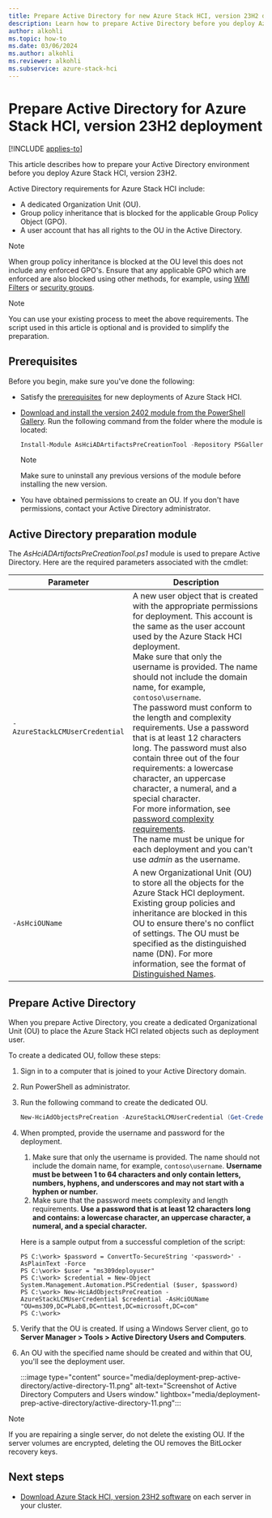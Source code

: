 ```yaml
--- 
title: Prepare Active Directory for new Azure Stack HCI, version 23H2 deployment
description: Learn how to prepare Active Directory before you deploy Azure Stack HCI, version 23H2.
author: alkohli
ms.topic: how-to
ms.date: 03/06/2024
ms.author: alkohli
ms.reviewer: alkohli
ms.subservice: azure-stack-hci
---
```


# Prepare Active Directory for Azure Stack HCI, version 23H2 deployment

[!INCLUDE [applies-to](../../includes/hci-applies-to-23h2.md)]

This article describes how to prepare your Active Directory environment before you deploy Azure Stack HCI, version 23H2.

Active Directory requirements for Azure Stack HCI include:

- A dedicated Organization Unit (OU).
- Group policy inheritance that is blocked for the applicable Group Policy Object (GPO).
- A user account that has all rights to the OU in the Active Directory.

> [!NOTE]
> When group policy inheritance is blocked at the OU level this does not include any enforced GPO's.  Ensure that any applicable GPO which are enforced are also blocked using other methods, for example, using [WMI Filters](https://techcommunity.microsoft.com/t5/ask-the-directory-services-team/fun-with-wmi-filters-in-group-policy/ba-p/395648) or [security groups](https://learn.microsoft.com/en-us/previous-versions/windows/it-pro/windows-server-2012-r2-and-2012/jj717260(v=ws.11)).

> [!NOTE]
> You can use your existing process to meet the above requirements. The script used in this article is optional and is provided to simplify the preparation.

## Prerequisites

Before you begin, make sure you've done the following:

- Satisfy the [prerequisites](./deployment-prerequisites.md) for new deployments of Azure Stack HCI.
- [Download and install the version 2402 module from the PowerShell Gallery](https://www.powershellgallery.com/packages/AsHciADArtifactsPreCreationTool/10.2402). Run the following command from the folder where the module is located:

    ```powershell
    Install-Module AsHciADArtifactsPreCreationTool -Repository PSGallery -Force
    ```

    > [!NOTE]
    > Make sure to uninstall any previous versions of the module before installing the new version.

- You have obtained permissions to create an OU. If you don't have permissions, contact your Active Directory administrator.

## Active Directory preparation module

The *AsHciADArtifactsPreCreationTool.ps1* module is used to prepare Active Directory. Here are the required parameters associated with the cmdlet:

|Parameter|Description|
|--|--|
|`-AzureStackLCMUserCredential`|A new user object that is created with the appropriate permissions for deployment. This account is the same as the user account used by the Azure Stack HCI deployment.<br> Make sure that only the username is provided. The name should not include the domain name, for example, `contoso\username`.<br>The password must conform to the length and complexity requirements. Use a password that is at least 12 characters long. The password must also contain three out of the four requirements: a lowercase character, an uppercase character, a numeral, and  a special character.<br>For more information, see [password complexity requirements](/azure/active-directory-b2c/password-complexity?pivots=b2c-user-flow). <br> The name must be unique for each deployment and you can't use *admin* as the username.|
|`-AsHciOUName`|A new Organizational Unit (OU) to store all the objects for the Azure Stack HCI deployment. Existing group policies and inheritance are blocked in this OU to ensure there's no conflict of settings. The OU must be specified as the distinguished name (DN). For more information, see the format of [Distinguished Names](/previous-versions/windows/desktop/ldap/distinguished-names).|

<!--|`-AsHciPhysicalNodeList`|A list of computer names that are created for the physical cluster servers.|
|`-DomainFQDN`|Fully qualified domain name (FQDN) of the Active Directory domain.|
|`-AsHciClusterName`|The name for the new cluster AD object.|
|`-AsHciDeploymentPrefix`|The prefix used for all AD objects created for the Azure Stack HCI deployment. <br> The prefix must not exceed 8 characters.|
|`-Deploy`|Select this scenario for a brand new deployment instead of an upgrade of an existing system.|-->

## Prepare Active Directory

When you prepare Active Directory, you create a dedicated Organizational Unit (OU) to place the Azure Stack HCI related objects such as deployment user.


To create a dedicated OU, follow these steps:

1. Sign in to a computer that is joined to your Active Directory domain.
1. Run PowerShell as administrator.
1. Run the following command to create the dedicated OU.

    ```powershell
    New-HciAdObjectsPreCreation -AzureStackLCMUserCredential (Get-Credential) -AsHciOUName "<OU name or distinguished name including the domain components>"

1. When prompted, provide the username and password for the deployment.
    
    1. Make sure that only the username is provided. The name should not include the domain name, for example, `contoso\username`. **Username must be between 1 to 64 characters and only contain letters, numbers, hyphens, and underscores and may not start with a hyphen or number.**
    1. Make sure that the password meets complexity and length requirements. **Use a password that is at least 12 characters long and contains: a lowercase character, an uppercase character, a numeral, and  a special character.** 


    Here is a sample output from a successful completion of the script:

    ```
    PS C:\work> $password = ConvertTo-SecureString '<password>' -AsPlainText -Force
    PS C:\work> $user = "ms309deployuser"
    PS C:\work> $credential = New-Object System.Management.Automation.PSCredential ($user, $password)
    PS C:\work> New-HciAdObjectsPreCreation -AzureStackLCMUserCredential $credential -AsHciOUName "OU=ms309,DC=PLab8,DC=nttest,DC=microsoft,DC=com"    
    PS C:\work>
    ```

1. Verify that the OU is created.  If using a Windows Server client, go to **Server Manager > Tools > Active Directory Users and Computers**.

1. An OU with the specified name should be created and within that OU, you'll see the deployment user.

    :::image type="content" source="media/deployment-prep-active-directory/active-directory-11.png" alt-text="Screenshot of Active Directory Computers and Users window." lightbox="media/deployment-prep-active-directory/active-directory-11.png":::


> [!NOTE]
> If you are repairing a single server, do not delete the existing OU. If the server volumes are encrypted, deleting the OU removes the BitLocker recovery keys.

## Next steps

- [Download Azure Stack HCI, version 23H2 software](./download-azure-stack-hci-23h2-software.md) on each server in your cluster.
